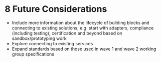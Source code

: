 # 8 Future Considerations

* Include more information about the lifecycle of building blocks and connecting to existing solutions, e.g. start with adapters, compliance (including testing), certification and beyond based on sandbox/prototyping work&#x20;
* Explore connecting to existing services&#x20;
* Expand standards based on those used in wave 1 and wave 2 working group specifications
